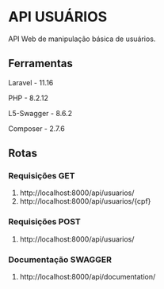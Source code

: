 # API USUÁRIOS

API Web de manipulação básica de usuários.

## Ferramentas

Laravel - 11.16

PHP - 8.2.12

L5-Swagger - 8.6.2 

Composer - 2.7.6

## Rotas

### Requisições GET
1. http://localhost:8000/api/usuarios/
2. http://localhost:8000/api/usuarios/{cpf}

### Requisições POST
1. http://localhost:8000/api/usuarios/

### Documentação SWAGGER
1. http://localhost:8000/api/documentation/
